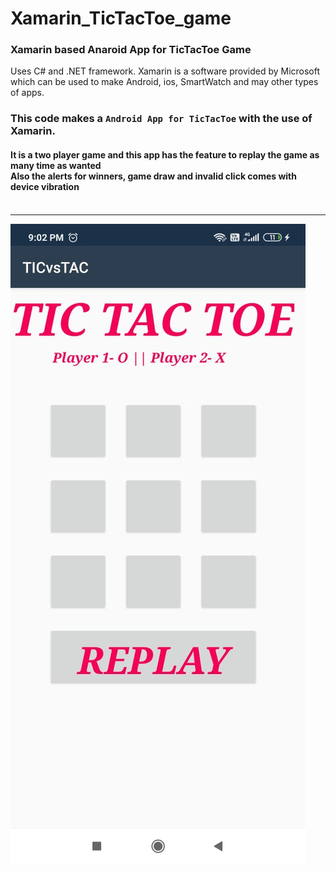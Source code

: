 # Xamarin_TicTacToe_game
### Xamarin based Anaroid App for TicTacToe Game

Uses C# and .NET framework.
Xamarin is a software provided by Microsoft which can be used to make Android, ios, SmartWatch and may other types of apps.


### This code makes a `Android App for TicTacToe` with the use of Xamarin.
#### It is a two player game and this app has the feature to replay the game as many time as wanted <br/> Also the alerts for winners, game draw and invalid click comes with device vibration <br/><br/>
<hr>

![image of the app](https://github.com/Severus-Matthew/Xamarin_TicTacToe_game/blob/main/img.jpeg?raw=true)
